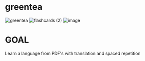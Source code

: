 # greentea

![greentea](https://github.com/mMagicBean/Greentea/assets/50392507/cf3cf7ba-5c27-4f30-ac42-9449a289e5c9)
![flashcards (2)](https://github.com/mMagicBean/Greentea/assets/50392507/e5a35234-2a60-46f7-97e7-96f09d7eb24f)
![image](https://github.com/mMagicBean/Greentea/assets/50392507/55105453-fec1-403f-a9ab-96b94acb92f9)

# GOAL

Learn a language from PDF's with translation and spaced repetition
